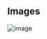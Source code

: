 ## Images

![image](https://github.com/Varchasva45/drumkit/assets/97362029/4a32e35b-f0bb-47e4-b8df-a1256f8841dc)
